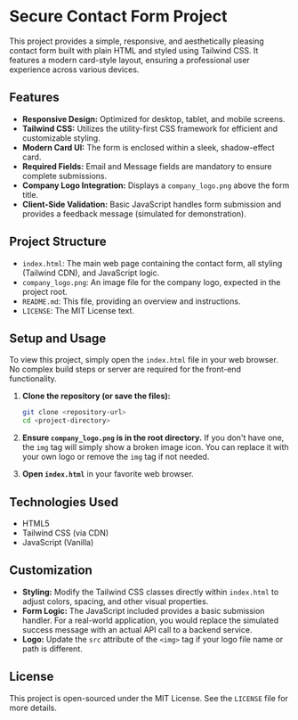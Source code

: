 # Secure Contact Form Project

This project provides a simple, responsive, and aesthetically pleasing contact form built with plain HTML and styled using Tailwind CSS. It features a modern card-style layout, ensuring a professional user experience across various devices.

## Features

*   **Responsive Design:** Optimized for desktop, tablet, and mobile screens.
*   **Tailwind CSS:** Utilizes the utility-first CSS framework for efficient and customizable styling.
*   **Modern Card UI:** The form is enclosed within a sleek, shadow-effect card.
*   **Required Fields:** Email and Message fields are mandatory to ensure complete submissions.
*   **Company Logo Integration:** Displays a `company_logo.png` above the form title.
*   **Client-Side Validation:** Basic JavaScript handles form submission and provides a feedback message (simulated for demonstration).

## Project Structure

*   `index.html`: The main web page containing the contact form, all styling (Tailwind CDN), and JavaScript logic.
*   `company_logo.png`: An image file for the company logo, expected in the project root.
*   `README.md`: This file, providing an overview and instructions.
*   `LICENSE`: The MIT License text.

## Setup and Usage

To view this project, simply open the `index.html` file in your web browser. No complex build steps or server are required for the front-end functionality.

1.  **Clone the repository (or save the files):**

    ```bash
    git clone <repository-url>
    cd <project-directory>
    ```

2.  **Ensure `company_logo.png` is in the root directory.** If you don't have one, the `img` tag will simply show a broken image icon. You can replace it with your own logo or remove the `img` tag if not needed.

3.  **Open `index.html`** in your favorite web browser.

## Technologies Used

*   HTML5
*   Tailwind CSS (via CDN)
*   JavaScript (Vanilla)

## Customization

*   **Styling:** Modify the Tailwind CSS classes directly within `index.html` to adjust colors, spacing, and other visual properties.
*   **Form Logic:** The JavaScript included provides a basic submission handler. For a real-world application, you would replace the simulated success message with an actual API call to a backend service.
*   **Logo:** Update the `src` attribute of the `<img>` tag if your logo file name or path is different.

## License

This project is open-sourced under the MIT License. See the `LICENSE` file for more details.

